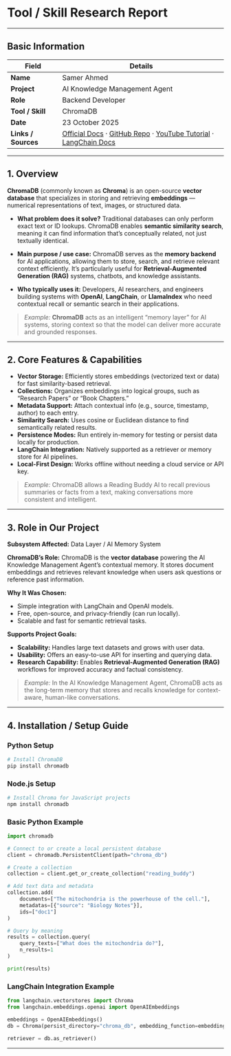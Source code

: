 # Tool / Skill Research Report

---

## Basic Information

| Field               | Details                                                                                                                                                                                                                 |
| ------------------- | ----------------------------------------------------------------------------------------------------------------------------------------------------------------------------------------------------------------------- |
| **Name**            | Samer Ahmed                                                                                                                                                                                                             |
| **Project**         | AI Knowledge Management Agent                                                                                                                                                                                           |
| **Role**            | Backend Developer                                                                                                                                                                                       |
| **Tool / Skill**    | ChromaDB                                                                                                                                                                                                                |
| **Date**            | 23 October 2025                                                                                                                                                                                                         |
| **Links / Sources** | [Official Docs](https://docs.trychroma.com/) · [GitHub Repo](https://github.com/chroma-core/chroma) · [YouTube Tutorial](https://www.youtube.com/watch?v=I2mO2CFRY3g) · [LangChain Docs](https://python.langchain.com/) |

---

## 1. Overview

**ChromaDB** (commonly known as **Chroma**) is an open-source **vector database** that specializes in storing and retrieving **embeddings** — numerical representations of text, images, or structured data.

* **What problem does it solve?**
  Traditional databases can only perform exact text or ID lookups. ChromaDB enables **semantic similarity search**, meaning it can find information that’s conceptually related, not just textually identical.

* **Main purpose / use case:**
  ChromaDB serves as the **memory backend** for AI applications, allowing them to store, search, and retrieve relevant context efficiently. It’s particularly useful for **Retrieval-Augmented Generation (RAG)** systems, chatbots, and knowledge assistants.

* **Who typically uses it:**
  Developers, AI researchers, and engineers building systems with **OpenAI**, **LangChain**, or **LlamaIndex** who need contextual recall or semantic search in their applications.

> *Example:*
> **ChromaDB** acts as an intelligent “memory layer” for AI systems, storing context so that the model can deliver more accurate and grounded responses.

---

## 2. Core Features & Capabilities

* **Vector Storage:** Efficiently stores embeddings (vectorized text or data) for fast similarity-based retrieval.
* **Collections:** Organizes embeddings into logical groups, such as “Research Papers” or “Book Chapters.”
* **Metadata Support:** Attach contextual info (e.g., source, timestamp, author) to each entry.
* **Similarity Search:** Uses cosine or Euclidean distance to find semantically related results.
* **Persistence Modes:** Run entirely in-memory for testing or persist data locally for production.
* **LangChain Integration:** Natively supported as a retriever or memory store for AI pipelines.
* **Local-First Design:** Works offline without needing a cloud service or API key.

> *Example:*
> ChromaDB allows a Reading Buddy AI to recall previous summaries or facts from a text, making conversations more consistent and intelligent.

---

## 3. Role in Our Project

**Subsystem Affected:** Data Layer / AI Memory System

**ChromaDB’s Role:**
ChromaDB is the **vector database** powering the AI Knowledge Management Agent’s contextual memory. It stores document embeddings and retrieves relevant knowledge when users ask questions or reference past information.

**Why It Was Chosen:**

* Simple integration with LangChain and OpenAI models.
* Free, open-source, and privacy-friendly (can run locally).
* Scalable and fast for semantic retrieval tasks.

**Supports Project Goals:**

* **Scalability:** Handles large text datasets and grows with user data.
* **Usability:** Offers an easy-to-use API for inserting and querying data.
* **Research Capability:** Enables **Retrieval-Augmented Generation (RAG)** workflows for improved accuracy and factual consistency.

> *Example:*
> In the AI Knowledge Management Agent, ChromaDB acts as the long-term memory that stores and recalls knowledge for context-aware, human-like conversations.

---

## 4. Installation / Setup Guide

### **Python Setup**

```bash
# Install ChromaDB
pip install chromadb
```

### **Node.js Setup**

```bash
# Install Chroma for JavaScript projects
npm install chromadb
```

### **Basic Python Example**

```python
import chromadb

# Connect to or create a local persistent database
client = chromadb.PersistentClient(path="chroma_db")

# Create a collection
collection = client.get_or_create_collection("reading_buddy")

# Add text data and metadata
collection.add(
    documents=["The mitochondria is the powerhouse of the cell."],
    metadatas=[{"source": "Biology Notes"}],
    ids=["doc1"]
)

# Query by meaning
results = collection.query(
    query_texts=["What does the mitochondria do?"],
    n_results=1
)

print(results)
```

### **LangChain Integration Example**

```python
from langchain.vectorstores import Chroma
from langchain.embeddings.openai import OpenAIEmbeddings

embeddings = OpenAIEmbeddings()
db = Chroma(persist_directory="chroma_db", embedding_function=embeddings)

retriever = db.as_retriever()
```

---



